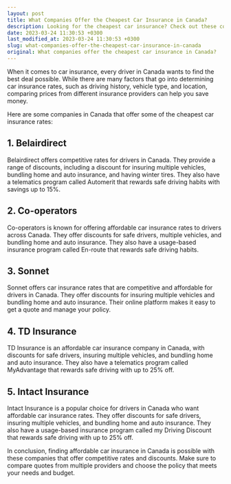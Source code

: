 ```yaml
---
layout: post
title: What Companies Offer the Cheapest Car Insurance in Canada?
description: Looking for the cheapest car insurance? Check out these companies in Canada that offer affordable car insurance rates.
date: 2023-03-24 11:30:53 +0300
last_modified_at: 2023-03-24 11:30:53 +0300
slug: what-companies-offer-the-cheapest-car-insurance-in-canada
original: What companies offer the cheapest car insurance in Canada?
---
```

When it comes to car insurance, every driver in Canada wants to find the best deal possible. While there are many factors that go into determining car insurance rates, such as driving history, vehicle type, and location, comparing prices from different insurance providers can help you save money.

Here are some companies in Canada that offer some of the cheapest car insurance rates:

## 1. Belairdirect

Belairdirect offers competitive rates for drivers in Canada. They provide a range of discounts, including a discount for insuring multiple vehicles, bundling home and auto insurance, and having winter tires. They also have a telematics program called Automerit that rewards safe driving habits with savings up to 15%.

## 2. Co-operators

Co-operators is known for offering affordable car insurance rates to drivers across Canada. They offer discounts for safe drivers, multiple vehicles, and bundling home and auto insurance. They also have a usage-based insurance program called En-route that rewards safe driving habits.

## 3. Sonnet

Sonnet offers car insurance rates that are competitive and affordable for drivers in Canada. They offer discounts for insuring multiple vehicles and bundling home and auto insurance. Their online platform makes it easy to get a quote and manage your policy.

## 4. TD Insurance

TD Insurance is an affordable car insurance company in Canada, with discounts for safe drivers, insuring multiple vehicles, and bundling home and auto insurance. They also have a telematics program called MyAdvantage that rewards safe driving with up to 25% off.

## 5. Intact Insurance

Intact Insurance is a popular choice for drivers in Canada who want affordable car insurance rates. They offer discounts for safe drivers, insuring multiple vehicles, and bundling home and auto insurance. They also have a usage-based insurance program called my Driving Discount that rewards safe driving with up to 25% off.

In conclusion, finding affordable car insurance in Canada is possible with these companies that offer competitive rates and discounts. Make sure to compare quotes from multiple providers and choose the policy that meets your needs and budget.